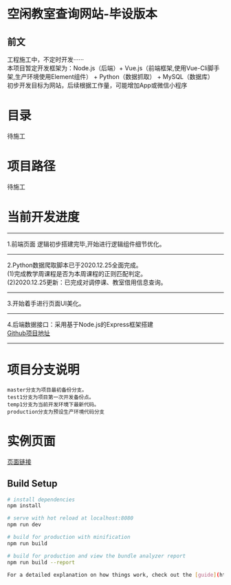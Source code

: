 空闲教室查询网站-毕设版本
====
前文
----
工程施工中，不定时开发······<br>
本项目暂定开发框架为：Node.js（后端）+ Vue.js（前端框架,使用Vue-Cli脚手架,生产环境使用Element组件） + Python（数据抓取） + MySQL（数据库）<br>
初步开发目标为网站，后续根据工作量，可能增加App或微信小程序<br>

# 目录<br>
待施工<br>

# 项目路径<br>
待施工<br>

# 当前开发进度<br>
***
1.前端页面 逻辑初步搭建完毕,开始进行逻辑组件细节优化。<br>
***
2.Python数据爬取脚本已于2020.12.25全面完成。<br>
    (1)完成教学周课程是否为本周课程的正则匹配判定。<br>
    (2)2020.12.25更新：已完成对调停课、教室借用信息查询。<br>
***
3.开始着手进行页面UI美化。<br>
***
4.后端数据接口：采用基于Node.js的Express框架搭建<br>
[Github项目地址](https://github.com/cicidoll/ppsucClassRoomService)
***


# 项目分支说明<br>
    master分支为项目最初备份分支。
    test1分支为项目第一次开发备份点。
    temp1分支为当前开发环境下最新代码。
    production分支为预设生产环境代码分支

# 实例页面<br>
[页面链接](http://ppsuc.demo.cicidoll.top/)

## Build Setup

``` bash
# install dependencies
npm install

# serve with hot reload at localhost:8080
npm run dev

# build for production with minification
npm run build

# build for production and view the bundle analyzer report
npm run build --report

For a detailed explanation on how things work, check out the [guide](http://vuejs-templates.github.io/webpack/) and [docs for vue-loader](http://vuejs.github.io/vue-loader).
